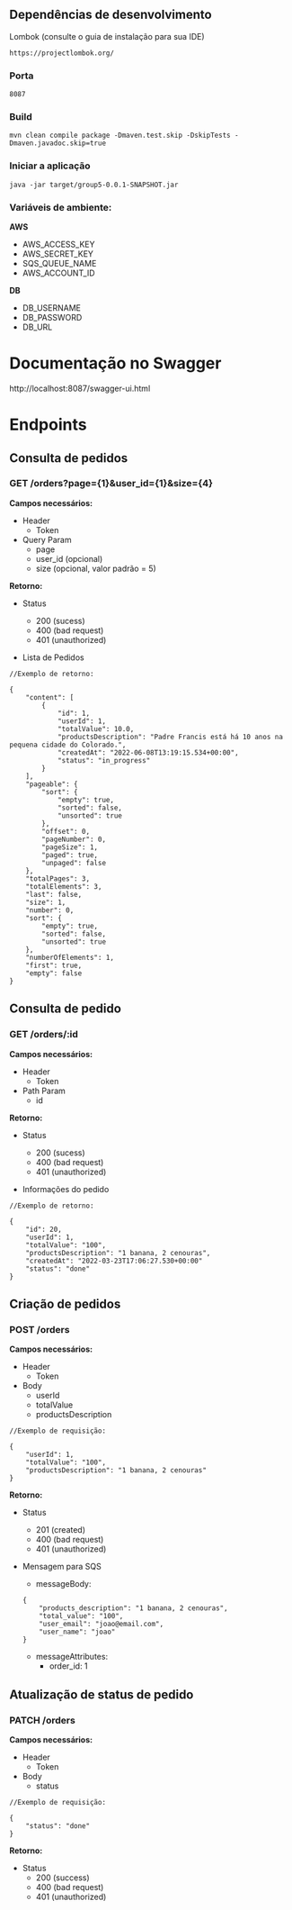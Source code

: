 
## Dependências de desenvolvimento

Lombok (consulte o guia de instalação para sua IDE)

    https://projectlombok.org/

### Porta
    8087
### Build
    mvn clean compile package -Dmaven.test.skip -DskipTests -Dmaven.javadoc.skip=true

### Iniciar a aplicação
    java -jar target/group5-0.0.1-SNAPSHOT.jar

### Variáveis de ambiente: 
**AWS** 
* AWS_ACCESS_KEY
* AWS_SECRET_KEY
* SQS_QUEUE_NAME
* AWS_ACCOUNT_ID

**DB** 
* DB_USERNAME
* DB_PASSWORD
* DB_URL

# Documentação no Swagger
http://localhost:8087/swagger-ui.html

# Endpoints

## Consulta de pedidos
### GET /orders?page={1}&user_id={1}&size={4}

**Campos necessários:**
* Header
    * Token
* Query Param
    * page
    * user_id (opcional)
    * size (opcional, valor padrão = 5)

**Retorno:**
* Status
    * 200 (sucess)
    * 400 (bad request)
    * 401 (unauthorized)

* Lista de Pedidos

```
//Exemplo de retorno:

{
    "content": [
        {
            "id": 1,
            "userId": 1,
            "totalValue": 10.0,
            "productsDescription": "Padre Francis está há 10 anos na pequena cidade do Colorado.",
            "createdAt": "2022-06-08T13:19:15.534+00:00",
            "status": "in_progress"
        }
    ],
    "pageable": {
        "sort": {
            "empty": true,
            "sorted": false,
            "unsorted": true
        },
        "offset": 0,
        "pageNumber": 0,
        "pageSize": 1,
        "paged": true,
        "unpaged": false
    },
    "totalPages": 3,
    "totalElements": 3,
    "last": false,
    "size": 1,
    "number": 0,
    "sort": {
        "empty": true,
        "sorted": false,
        "unsorted": true
    },
    "numberOfElements": 1,
    "first": true,
    "empty": false
}
```

## Consulta de pedido
### GET /orders/:id

**Campos necessários:**
* Header
    * Token
* Path Param
    * id

**Retorno:**
* Status
    * 200 (sucess)
    * 400 (bad request)
    * 401 (unauthorized)

* Informações do pedido

```
//Exemplo de retorno:

{
    "id": 20,
    "userId": 1,
    "totalValue": "100",
    "productsDescription": "1 banana, 2 cenouras",
    "createdAt": "2022-03-23T17:06:27.530+00:00"
    "status": "done"
}
```

## Criação de pedidos
### POST /orders

**Campos necessários:**
* Header
    * Token
* Body
    * userId
    * totalValue
    * productsDescription


```
//Exemplo de requisição:

{
    "userId": 1,
    "totalValue": "100",
    "productsDescription": "1 banana, 2 cenouras"
}
```

**Retorno:**
* Status
    * 201 (created)
    * 400 (bad request)
    * 401 (unauthorized)

* Mensagem para SQS
    * messageBody: 
    ```
    {
        "products_description": "1 banana, 2 cenouras",
        "total_value": "100",
        "user_email": "joao@email.com",
        "user_name": "joao"
    }
    
    ```
    * messageAttributes:
        * order_id: 1


## Atualização de status de pedido
### PATCH /orders

**Campos necessários:**
* Header
    * Token
* Body
    * status

```
//Exemplo de requisição:

{
    "status": "done"
}
```

**Retorno:**
* Status
    * 200 (success)
    * 400 (bad request)
    * 401 (unauthorized)